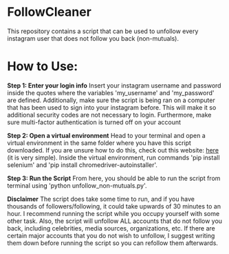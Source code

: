 # FollowCleaner
This repository contains a script that can be used to unfollow every instagram user that does not follow you back (non-mutuals). 

# How to Use:
**Step 1: Enter your login info**
Insert your instagram username and password inside the quotes where the variables 'my_username' and 'my_password' are defined. Additionally, make sure the script is being ran on a computer that has been used to sign into your instagram before. This will make it so additional security codes are not necessary to login. Furthermore, make sure multi-factor authentication is turned off on your account

**Step 2: Open a virtual environment**
Head to your terminal and open a virtual environment in the same folder where you have this script downloaded. If you are unsure how to do this, check out this website: [here](https://python.land/virtual-environments/virtualenv) (it is very simple). Inside the virtual environment, run commands 'pip install selenium' and 'pip install chromedriver-autoinstaller'. 

**Step 3: Run the Script**
From here, you should be able to run the script from terminal using 'python unfollow_non-mutuals.py'.

**Disclaimer**
The script does take some time to run, and if you have thousands of followers/following, it could take upwards of 30 minutes to an hour. I recommend running the script while you occupy yourself with some other task. Also, the script will unfollow ALL accounts that do not follow you back, including celebrities, media sources, organizations, etc. If there are certain major accounts that you do not wish to unfollow, I suggest writing them down before running the script so you can refollow them afterwards.
